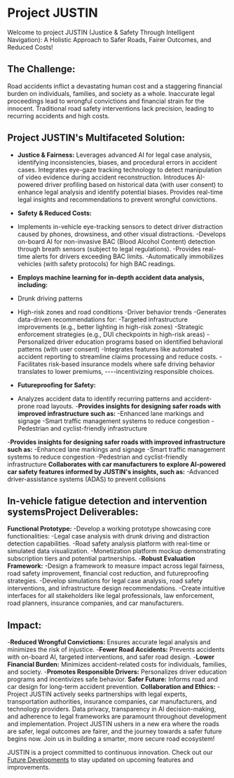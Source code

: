 # Project JUSTIN

Welcome to project JUSTIN (Justice & Safety Through Intelligent Navigation): A Holistic Approach to Safer Roads, Fairer Outcomes, and Reduced Costs!

## The Challenge:

Road accidents inflict a devastating human cost and a staggering financial burden on individuals, families, and society as a whole.
Inaccurate legal proceedings lead to wrongful convictions and financial strain for the innocent.
Traditional road safety interventions lack precision, leading to recurring accidents and high costs.


## Project JUSTIN's Multifaceted Solution:

- **Justice & Fairness:** Leverages advanced AI for legal case analysis, identifying inconsistencies, biases, and procedural errors in accident cases.
Integrates eye-gaze tracking technology to detect manipulation of video evidence during accident reconstruction.
Introduces AI-powered driver profiling based on historical data (with user consent) to enhance legal analysis and identify potential biases.
Provides real-time legal insights and recommendations to prevent wrongful convictions.

- **Safety & Reduced Costs:**
- Implements in-vehicle eye-tracking sensors to detect driver distraction caused by phones, drowsiness, and other visual distractions.
-Develops on-board AI for non-invasive BAC (Blood Alcohol Content) detection through breath sensors (subject to legal regulations).
-Provides real-time alerts for drivers exceeding BAC limits.
-Automatically immobilizes vehicles (with safety protocols) for high BAC readings.
- **Employs machine learning for in-depth accident data analysis, including:**
- Drunk driving patterns
- High-risk zones and road conditions
-Driver behavior trends
-Generates data-driven recommendations for:
-Targeted infrastructure improvements (e.g., better lighting in high-risk zones)
-Strategic enforcement strategies (e.g., DUI checkpoints in high-risk areas)
-Personalized driver education programs based on identified behavioral patterns (with user consent)
-Integrates features like automated accident reporting to streamline claims processing and reduce costs.
-Facilitates risk-based insurance models where safe driving behavior translates to lower premiums, ----incentivizing responsible choices.

- **Futureproofing for Safety:**
- Analyzes accident data to identify recurring patterns and accident-prone road layouts.
-**Provides insights for designing safer roads with improved infrastructure such as:**
-Enhanced lane markings and signage
-Smart traffic management systems to reduce congestion
-Pedestrian and cyclist-friendly infrastructure

-**Provides insights for designing safer roads with improved infrastructure such as:**
-Enhanced lane markings and signage
-Smart traffic management systems to reduce congestion
-Pedestrian and cyclist-friendly infrastructure
**Collaborates with car manufacturers to explore AI-powered car safety features informed by JUSTIN's insights, such as:**
-Advanced driver-assistance systems (ADAS) to prevent collisions

## In-vehicle fatigue detection and intervention systemsProject Deliverables:

**Functional Prototype:**
-Develop a working prototype showcasing core functionalities:
-Legal case analysis with drunk driving and distraction detection capabilities.
-Road safety analysis platform with real-time or simulated data visualization.
-Monetization platform mockup demonstrating subscription tiers and potential partnerships.
-**Robust Evaluation Framework:**
-Design a framework to measure impact across legal fairness, road safety improvement, financial cost reduction, and futureproofing strategies.
-Develop simulations for legal case analysis, road safety interventions, and infrastructure design recommendations.
-Create intuitive interfaces for all stakeholders like legal professionals, law enforcement, road planners, insurance companies, and car manufacturers.
## Impact:
-**Reduced Wrongful Convictions:** Ensures accurate legal analysis and minimizes the risk of injustice.
-**Fewer Road Accidents:** Prevents accidents with on-board AI, targeted interventions, and safer road design.
-**Lower Financial Burden:** Minimizes accident-related costs for individuals, families, and society.
-**Promotes Responsible Drivers:** Personalizes driver education programs and incentivizes safe behavior.
**Safer Future:** Informs road and car design for long-term accident prevention.
**Collaboration and Ethics:**
-Project JUSTIN actively seeks partnerships with legal experts, transportation authorities, insurance companies, car manufacturers, and technology providers.
Data privacy, transparency in AI decision-making, and adherence to legal frameworks are paramount throughout development and implementation.
Project JUSTIN ushers in a new era where the roads are safer, legal outcomes are fairer, and the journey towards a safer future begins now. Join us in building a smarter, more secure road ecosystem!

JUSTIN is a project committed to continuous innovation. Check out our [Future Developments](#) to stay updated on upcoming features and improvements.


